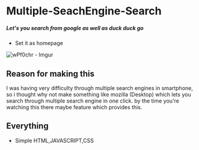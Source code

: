 # Multiple-SeachEngine-Search

##### Let's you search from google as well as duck duck go 

- Set it as homepage

![wPf0chr - Imgur](https://user-images.githubusercontent.com/54467382/88281259-34bd3100-cc9c-11ea-826a-ab05fa69c4b1.gif)

## Reason for making this

I was having very difficulty through multiple search engines in smartphone, so i thought why not make something like mozilla (Desktop) which lets you search through multiple search engine in one click. by the time you're watching this there maybe feature which provides this.

## Everything

- Simple HTML,JAVASCRIPT,CSS


